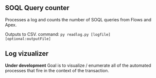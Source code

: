 ## SOQL Query counter ##
Processes a log and counts the number of SOQL queries from Flows and Apex.  

Outputs to CSV.
command: `py readlog.py [logfile] [optional:outputFile]`

## Log vizualizer ##
**Under development**
Goal is to visualize / enumerate all of the automated processes that fire in the context of the transaction.

